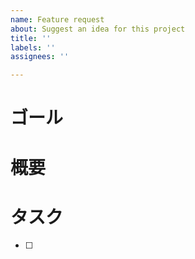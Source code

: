 ```yaml
---
name: Feature request
about: Suggest an idea for this project
title: ''
labels: ''
assignees: ''

---
```


# ゴール
# 概要
# タスク
- [ ]
